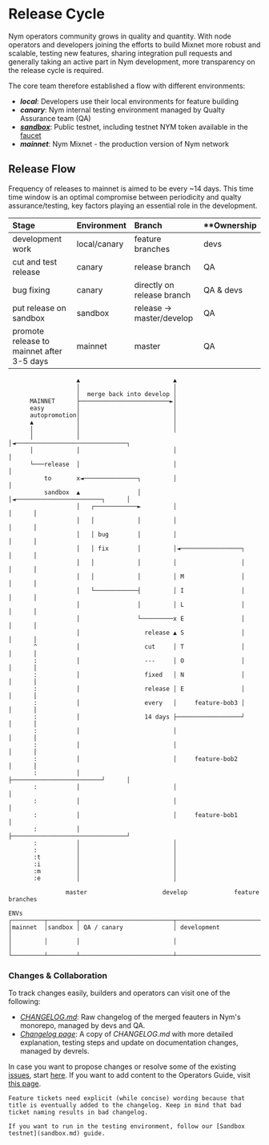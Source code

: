 # Release Cycle

Nym operators community grows in quality and quantity. With node operators and developers joining the efforts to build Mixnet more robust and scalable, testing new features, sharing integration pull requests and generally taking an active part in Nym development, more transparency on the release cycle is required.

The core team therefore established a flow with different environments:

- ***local***: Developers use their local environments for feature building
- ***canary***: Nym internal testing environment managed by Qualty Assurance team (QA)
- [***sandbox***](sandbox.md): Public testnet, including testnet NYM token available in the [faucet](sandbox.md#sandbox-token-faucet)
- ***mainnet***: Nym Mixnet - the production version of Nym network

## Release Flow

Frequency of releases to mainnet is aimed to be every ~14 days. This time time window is an optimal compromise between periodicity and qualty assurance/testing, key factors playing an essential role in the development.

| **Stage**                                 | **Environment** | **Branch**                 | **Ownership |
| :--                                       | :--             | :--                        | :--         |
| development work                          | local/canary    | feature branches           | devs        |
| cut and test release                      | canary          | release branch             | QA          |
| bug fixing                                | canary          | directly on release branch | QA & devs   |
| put release on sandbox                    | sandbox         | release -> master/develop  | QA          |
| promote release to mainnet after 3-5 days | mainnet         | master                     | QA          |

```ascii
                   ▲                          ▲
                   │                          │
                   │  merge back into develop │
      MAINNET      ├─────────────────────────►│
      easy         │                          │
      autopromotion│                          │
      ▲            │                          │
      │            │                          │
      │            │                          │◄───────────────────────────────┐
      │            │                          │                                │
      └───release  │                          │                                │
          to       x◄───────────────┐         │                                │
          sandbox  ▲                │         │◄────────────────────────┐      │
                   │   ┌────────────►         │                         │      │
                   │   │            │         │                         │      │
                   │   │ bug        │         │                         │      │
                   │   │ fix        │         │◄─────────────────┐      │      │
                   │   │            │         │                  │      │      │
                   │   │            │         │ M                │      │      │
                   │   └────────────┤         │ I                │      │      │
                   │                │         │ L                │      │      │
                   │                └─────────x E                │      │      │
                   │                  release ▲ S                │      │      │
       ^           │                  cut     │ T                │      │      │
       :           │                  ---     │ O                │      │      │
       :           │                  fixed   │ N                │      │      │
       :           │                  release │ E                │      │      │
       :           │                  every   │     feature-bob3 │      │      │
       :           │                  14 days ├──────────────────┘      │      │
       :           │                          │                         │      │
       :           │                          │                         │      │
       :           │                          │     feature-bob2        │      │
       :           │                          ├─────────────────────────┘      │
       :           │                          │                                │
       :           │                          │                                │
       :           │                          │     feature-bob1               │
       :           │                          ├────────────────────────────────┘
       :           │                          │
       :           │                          │
       :t          │                          │
       :i          │                          │
       :m          │                          │
       :e          │                          │

                master                     develop             feature branches

ENVs
┌─────────┬────────┬──────────────────────────┬─────────────────────────────────┐
│mainnet  │sandbox │ QA / canary              │ development                     │
│         │        │                          │                                 │
└─────────┴────────┴──────────────────────────┴─────────────────────────────────┘
```

### Changes & Collaboration

To track changes easily, builders and operators can visit one of the following:

- [*CHANGELOG.md*](https://github.com/nymtech/nym/blob/master/CHANGELOG.md): Raw changelog of the merged feauters in Nym's monorepo, managed by devs and QA.
- [*Changelog page*](changelog.md): A copy of *CHANGELOG.md* with more detailed explanation, testing steps and update on documentation changes, managed by devrels.

In case you want to propose changes or resolve some of the existing [issues](https://github.com/nymtech/nym/issues), start [here](https://github.com/nymtech/nym/issues/new/choose). If you want to add content to the Operators Guide, visit [this page](legal/add-content.md).

```tip
Feature tickets need explicit (while concise) wording because that title is eventually added to the changelog. Keep in mind that bad ticket naming results in bad changelog.

If you want to run in the testing environment, follow our [Sandbox testnet](sandbox.md) guide.
```
